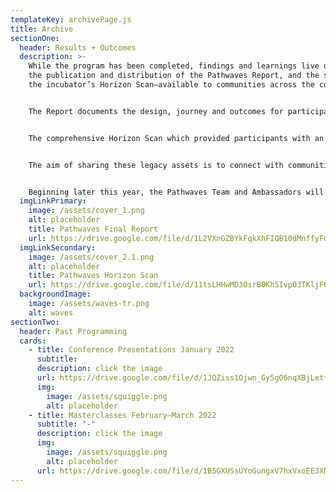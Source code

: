 ```yaml
---
templateKey: archivePage.js
title: Archive
sectionOne:
  header: Results + Outcomes
  description: >-
    While the program has been completed, findings and learnings live on with
    the publication and distribution of the Pathwaves Report, and the sharing of
    the incubator’s Horizon Scan—available to communities across the country.


    The Report documents the design, journey and outcomes for participants. 


    The comprehensive Horizon Scan which provided participants with an understanding of the digital drivers of change and trends—and the social, technological, environmental, economic, political, values and legal shifts influencing the future of music in Canada and other markets around the world, is also available for download. 


    The aim of sharing these legacy assets is to connect with communities across the country in the hope that they are inspired by the outcomes, and are compelled to continue the conversations. 


    Beginning later this year, the Pathwaves Team and Ambassadors will be presenting and facilitating workshops at conferences and events across the country. If you are interested in partnering with us, please be in touch!
  imgLinkPrimary:
    image: /assets/cover_1.png
    alt: placeholder
    title: Pathwaves Final Report
    url: https://drive.google.com/file/d/1L2VXnGZBYkFqkXhFIQB10dMnffyFdpjo/view?usp=sharing
  imgLinkSecondary:
    image: /assets/cover_2.1.png
    alt: placeholder
    title: Pathwaves Horizon Scan
    url: https://drive.google.com/file/d/11tsLHHwMD3OsrBOKhSIvpO3TKljFGjDO/view?usp=sharing
  backgroundImage:
    image: /assets/waves-tr.png
    alt: waves
sectionTwo:
  header: Past Programming
  cards:
    - title: Conference Presentations January 2022
      subtitle: _
      description: click the image
      url: https://drive.google.com/file/d/1JQZiss1Ojwn_Gy5gO6nqXBjLetfMu65V/view?usp=sharing
      img:
        image: /assets/squiggle.png
        alt: placeholder
    - title: Masterclasses February—March 2022
      subtitle: "-"
      description: click the image
      img:
        image: /assets/squiggle.png
        alt: placeholder
      url: https://drive.google.com/file/d/1B5GXUSsUYoGungxV7hxVxoEEJXNYMFCn/view?usp=sharing
---
```

